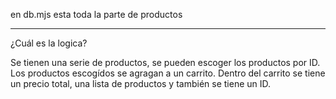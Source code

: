 en db.mjs esta toda la parte de productos

---

¿Cuál es la logica?

Se tienen una serie de productos, se pueden escoger los productos por ID. Los productos escogídos se agragan a un carrito. Dentro del carrito se tiene un precio total, una lista de productos y también se tiene un ID.